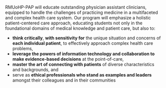 RMUoHP-PAP will educate outstanding physician assistant clinicians, equipped to handle the challenges of practicing medicine in a multifaceted and complex health care system. Our program will <span class="highlight">emphasize a holistic patient-centered care approach</span>, <span class="highlight">educating students not only in the foundational domains of medical knowledge and patient care</span>, but also to:

- **think critically**, **with sensitivity for** the unique situation and concerns of **each individual patient**, to effectively approach complex health care problems,
- **leverage the powers of information technology and collaboration to make evidence-based decisions** at the point-of-care,  
- **master the art of connecting with patients** of diverse characteristics and backgrounds, and
- serve as **ethical professionals who stand as examples and leaders** amongst their colleagues and in their communities